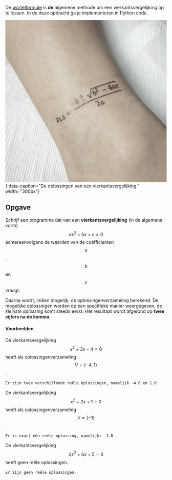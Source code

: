 De <a href='https://nl.wikipedia.org/wiki/Wortelformule' target='_blanc'>wortelformule</a> is **de** algemene methode om een vierkantsvergelijking op te lossen. In de deze opdracht ga je implementeren in Python code.

![wortelformule](media/tattoo.jpeg "De wortelformule"){:data-caption="De oplossingen van een vierkantsvergelijking." width="300px"}

## Opgave

Schrijf een programma dat van een **vierkantsvergelijking** (in de algemene vorm) $$ax^2+bx+c=0$$ achtereenvolgens de waarden van de coëfficienten $$a$$, $$b$$ en $$c$$ vraagt. 

Daarna wordt, indien mogelijk, de oplossingenverzameling berekend. De mogelijke oplossingen worden op een specifieke manier weergegeven, de *kleinste oplossing* komt steeds eerst. Het resultaat wordt afgerond op **twee cijfers na de komma**.

#### Voorbeelden
De vierkantsvergelijking $$x^2+3x-4 = 0$$ heeft als oplossingenverzameling $$V = \{-4, 1\}$$.
```
Er zijn twee verschillende reële oplossingen, namelijk -4.0 en 1.0
```

De vierkantsvergelijking $$x^2+2x+1 = 0$$ heeft als oplossingenverzameling $$V = \{-1\}$$.
```
Er is exact één reële oplossing, namelijk: -1.0
```

De vierkantsvergelijking $$2x^2+6x+5 = 0$$ heeft geen reële oplossingen.
```
Er zijn geen reële oplossingen.
```